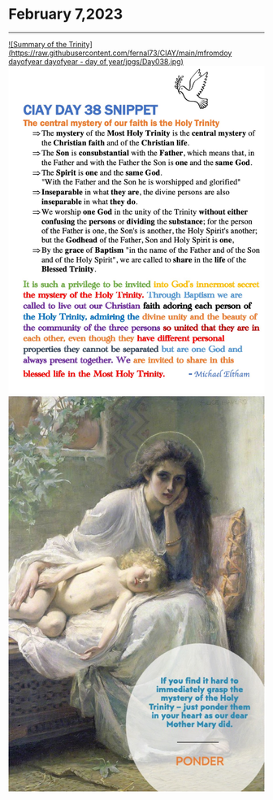 # February 7,2023
---
[![Summary of the Trinity](https://raw.githubusercontent.com/fernal73/CIAY/main/mfromdoy dayofyear
dayofyear - day of year/jpgs/Day038.jpg)](https://youtu.be/U6etZyhOZZc "Summary of the Trinity")
![Day 38 Snippet](https://github.com/fernal73/CIAY/blob/main/February/jpgs/Day38Snippet.jpg?raw=true)
![Most Holy Trinity Mystery](https://github.com/fernal73/CIAY/blob/main/February/jpgs/HolyTrinityMystery.jpg?raw=true)
